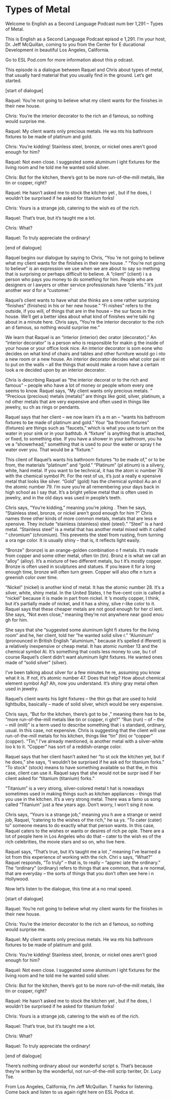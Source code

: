 # Types of Metal

Welcome to English as a Second Language Podcast num ber 1,291 – Types of Metal. 

This is English as a Second Language Podcast episod e 1,291. I’m your host, Dr. Jeff McQuillan, coming to you from the Center for E ducational Development in beautiful Los Angeles, California.  

Go to ESL Pod.com for more information about this p odcast. 

This episode is a dialogue between Raquel and Chris  about types of metal, that usually hard material that you usually find in the ground. Let’s get started. 

[start of dialogue] 

Raquel: You’re not going to believe what my client wants for the finishes in their new house.  

Chris: You’re the interior decorator to the rich an d famous, so nothing would surprise me. 

Raquel: My client wants only precious metals. He wa nts his bathroom fixtures to be made of platinum and gold. 

Chris: You’re kidding! Stainless steel, bronze, or nickel ones aren’t good enough for him? 

Raquel: Not even close. I suggested some aluminum l ight fixtures for the living room and he told me he wanted solid silver. 

Chris: But for the kitchen, there’s got to be more run-of-the-mill metals, like tin or copper, right? 

Raquel: He hasn’t asked me to stock the kitchen yet , but if he does, I wouldn’t be surprised if he asked for titanium forks! 

Chris: Yours is a strange job, catering to the wish es of the rich. 

Raquel: That’s true, but it’s taught me a lot. 

Chris: What?  

 Raquel: To truly appreciate the ordinary! 

[end of dialogue] 

Raquel begins our dialogue by saying to Chris, “You ’re not going to believe what my client wants for the finishes in their new house .” “You’re not going to believe” is an expression we use when we are about to say so mething that is surprising or perhaps difficult to believe. A “client” (client) i s a person who pays you money to do something for him. People who are designers or l awyers or other service professionals have “clients.” It’s just another wor d for a “customer.”  

Raquel’s client wants to have what she thinks are s ome rather surprising “finishes” (finishes) in his or her new house.” “Fi nishes” refers to the outside, if you will, of things that are in the house – the sur faces in the house. We’ll get a better idea about what kind of finishes we’re talki ng about in a minute here. Chris says, “You’re the interior decorator to the rich an d famous, so nothing would surprise me.”  

We learn that Raquel is an “interior (interior) dec orator (decorator).” An “interior decorator” is a person who is responsible for makin g the inside of your house or your office look nice. An interior decorator is som eone who decides on what kind of chairs and tables and other furniture would go i nto a new room or a new house. An interior decorator decides what color pai nt to put on the walls – all the things that would make a room have a certain look a re decided upon by an interior decorator.  

Chris is describing Raquel as “the interior decorat or to the rich and famous” – people who have a lot of money or people whom every one seems to know. Raquel says, “My client wants only precious metals. ” “Precious (precious) metals (metals)” are things like gold, silver, platinum, a nd other metals that are very expensive and often used in things like jewelry, su ch as rings or pendants.  

Raquel says that her client – we now learn it’s a m an – “wants his bathroom fixtures to be made of platinum and gold.” Your “ba throom fixtures” (fixtures) are things such as “faucets,” which is what you use to turn on the water in your sink or in your bathtub. A “fixture” is anything that is  attached, or fixed, to something else. If you have a shower in your bathroom, you ha ve a “showerhead,” something that is used to pour the water or spray t he water over you. That would be a “fixture.”  

This client of Raquel’s wants his bathroom fixtures  “to be made of,” or to be from, the materials “platinum” and “gold.” “Platinum” (pl atinum) is a silvery, white, hard metal. If you want to be technical, it has the atom ic number 78 with the chemical symbol Pt. For the rest of us, it’s just a really e xpensive metal that looks like silver. “Gold” (gold) has the chemical symbol Au an d the atomic number 79. I’m sure you’re all remembering your days back in high school as I say that. It’s a bright yellow metal that is often used in jewelry, and in the old days was used in people’s teeth.  

Chris says, “You’re kidding,” meaning you’re joking . Then he says, “Stainless steel, bronze, or nickel aren’t good enough for him ?” Chris names three other kinds of more common metals, metals that are less e xpensive. They include “stainless (stainless) steel (steel).” “Steel” is a  hard metal. “Stainless steel” is a metal that has another metal mixed with it called “ chromium” (chromium). This prevents the steel from rusting, from turning a ora nge color. It is usually shiny – that is, it reflects light easily.  

“Bronze” (bronze) is an orange-golden combination o f metals. It’s made from copper and some other metal, often tin (tin). Bronz e is what we call an “alloy” (alloy). It’s a mixture of two different metals, bu t it’s mostly copper. Bronze is often used in sculptures and statues. If you leave it for a long enough time, bronze will often turn green. Copper will also ofte n turn a greenish color over time.  

“Nickel” (nickel) is another kind of metal. It has the atomic number 28. It’s a silver, white, shiny metal. In the United States, t he five-cent coin is called a “nickel” because it is made in part from nickel. It ’s mostly copper, I think, but it’s partially made of nickel, and it has a shiny, silve r-like color to it. Raquel says that these cheaper metals are not good enough for her cl ient. She says, “Not even close,” meaning they’re not anywhere near good enou gh for him.  

She says that she “suggested some aluminum light fi xtures for the living room” and he, her client, told her “he wanted solid silve r.” “Aluminum” (pronounced in British English “aluminium,” because it’s spelled d ifferent) is a relatively inexpensive or cheap metal. It has atomic number 13  and the chemical symbol Al. It’s something that costs less money to use, bu t of course Raquel’s client didn’t want aluminum light fixtures. He wanted ones  made of “solid silver” (silver).  

I’ve been talking about silver for a few minutes he re, assuming you know what it is. If not, it’s atomic number 47. Does that help? How about chemical element symbol Ag? Ah, now you understand. It’s shiny gray metal often used in jewelry.  

Raquel’s client wants his light fixtures – the thin gs that are used to hold lightbulbs, basically – made of solid silver, which  would be very expensive.  

Chris says, “But for the kitchen, there’s got to be ,” meaning there has to be, “more run-of-the-mill metals like tin or copper, ri ght?” “Run (run) – of – the – mill (mill)” is a term used to describe something that i s standard, ordinary, usual. In this case, not expensive. Chris is suggesting that the client will use run-of-the-mill metals for his kitchen, things like “tin” (tin) or “copper” (copper). “Tin,” I’ve already mentioned, is another metal with a silver-white loo k to it. “Copper” has sort of a reddish-orange color.  

Raquel says that her client hasn’t asked her “to st ock the kitchen yet, but if he does,” she says, “I wouldn’t be surprised if he ask ed for titanium forks.” “To stock” (stock) means to have something available so  that the, in this case, client can use it. Raquel says that she would not be surpr ised if her client asked for “titanium (titanium) forks.”  

“Titanium” is a very strong, silver-colored metal t hat is nowadays sometimes used in making things such as kitchen appliances – things that you use in the kitchen. It’s a very strong metal. There was a famo us song called “Titanium” just a few years ago. Don’t worry, I won’t sing it now.  

Chris says, “Yours is a strange job,” meaning you h ave a strange or weird job, Raquel, “catering to the wishes of the rich,” he sa ys. “To cater (cater) to” someone means to do exactly what that person wants.  In this case, Raquel caters to the wishes or wants or desires of rich pe ople. There are a lot of people here in Los Angeles who do that – cater to the wish es of the rich celebrities, the movie stars and so on, who live here.  

Raquel says, “That’s true, but it’s taught me a lot ,” meaning I’ve learned a lot from this experience of working with the rich. Chri s says, “What?” Raquel responds, “To truly” – that is, to really – “apprec iate the ordinary.” The “ordinary” (ordinary) refers to things that are common, that a re normal, that are everyday – the sorts of things that you don’t often see here i n Hollywood. 

Now let’s listen to the dialogue, this time at a no rmal speed. 

[start of dialogue] 

Raquel: You’re not going to believe what my client wants for the finishes in their new house.  

Chris: You’re the interior decorator to the rich an d famous, so nothing would surprise me. 

Raquel: My client wants only precious metals. He wa nts his bathroom fixtures to be made of platinum and gold. 

Chris: You’re kidding! Stainless steel, bronze, or nickel ones aren’t good enough for him? 

Raquel: Not even close. I suggested some aluminum l ight fixtures for the living room and he told me he wanted solid silver. 

Chris: But for the kitchen, there’s got to be more run-of-the-mill metals, like tin or copper, right? 

Raquel: He hasn’t asked me to stock the kitchen yet , but if he does, I wouldn’t be surprised if he asked for titanium forks! 

Chris: Yours is a strange job, catering to the wish es of the rich. 

Raquel: That’s true, but it’s taught me a lot. 

Chris: What? 

Raquel: To truly appreciate the ordinary! 

[end of dialogue] 

There’s nothing ordinary about our wonderful script s. That’s because they’re written by the wonderful, not run-of-the-mill scrip twriter, Dr. Lucy Tse. 

From Los Angeles, California, I’m Jeff McQuillan. T hanks for listening. Come back and listen to us again right here on ESL Podca st.  

